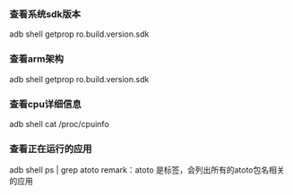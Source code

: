 ### 查看系统sdk版本
adb shell getprop ro.build.version.sdk

### 查看arm架构
adb shell getprop ro.build.version.sdk

### 查看cpu详细信息
adb shell cat /proc/cpuinfo

### 查看正在运行的应用
adb shell ps | grep atoto
remark：atoto 是标签，会列出所有的atoto包名相关的应用
